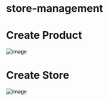 # store-management

<h1>Create Product</h1>

![image](https://github.com/user-attachments/assets/9654ede5-d2d5-49f4-9304-12f919716f02)

<h1>Create Store</h1>

![image](https://github.com/user-attachments/assets/e8d4f115-baa1-4054-a255-79fa6ff2950f)




